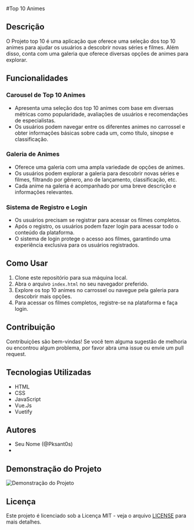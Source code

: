 #Top 10 Animes

## Descrição
O Projeto top 10 é uma aplicação que oferece uma seleção dos top 10 animes para ajudar os usuários a descobrir novas séries e filmes. Além disso, conta com uma galeria que oferece diversas opções de animes para explorar.

## Funcionalidades

### Carousel de Top 10 Animes
- Apresenta uma seleção dos top 10 animes com base em diversas métricas como popularidade, avaliações de usuários e recomendações de especialistas.
- Os usuários podem navegar entre os diferentes animes no carrossel e obter informações básicas sobre cada um, como título, sinopse e classificação.

### Galeria de Animes
- Oferece uma galeria com uma ampla variedade de opções de animes.
- Os usuários podem explorar a galeria para descobrir novas séries e filmes, filtrando por gênero, ano de lançamento, classificação, etc.
- Cada anime na galeria é acompanhado por uma breve descrição e informações relevantes.


### Sistema de Registro e Login
- Os usuários precisam se registrar para acessar os filmes completos.
- Após o registro, os usuários podem fazer login para acessar todo o conteúdo da plataforma.
- O sistema de login protege o acesso aos filmes, garantindo uma experiência exclusiva para os usuários registrados.

  
## Como Usar
1. Clone este repositório para sua máquina local.
2. Abra o arquivo `index.html` no seu navegador preferido.
3. Explore os top 10 animes no carrossel ou navegue pela galeria para descobrir mais opções.
4. Para acessar os filmes completos, registre-se na plataforma e faça login.

## Contribuição
Contribuições são bem-vindas! Se você tem alguma sugestão de melhoria ou encontrou algum problema, por favor abra uma issue ou envie um pull request.

## Tecnologias Utilizadas
- HTML
- CSS
- JavaScript
- Vue.Js
- Vuetify

## Autores
- Seu Nome (@Pksant0s)
- 
## Demonstração do Projeto

![Demonstração do Projeto](https://youtu.be/aiEloTX72zA)


## Licença
Este projeto é licenciado sob a Licença MIT - veja o arquivo [LICENSE](LICENSE) para mais detalhes.
